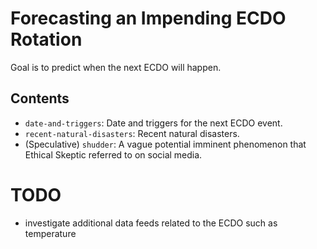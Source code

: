 # Forecasting an Impending ECDO Rotation

Goal is to predict when the next ECDO will happen.

## Contents

- `date-and-triggers`: Date and triggers for the next ECDO event.
- `recent-natural-disasters`: Recent natural disasters.
- (Speculative) `shudder`: A vague potential imminent phenomenon that Ethical Skeptic referred to on social media.

# TODO

- investigate additional data feeds related to the ECDO such as temperature
